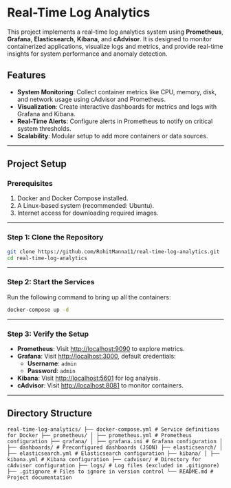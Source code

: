 # Real-Time Log Analytics

This project implements a real-time log analytics system using **Prometheus**, **Grafana**, **Elasticsearch**, **Kibana**, and **cAdvisor**. It is designed to monitor containerized applications, visualize logs and metrics, and provide real-time insights for system performance and anomaly detection.

## Features

- **System Monitoring**: Collect container metrics like CPU, memory, disk, and network usage using cAdvisor and Prometheus.
- **Visualization**: Create interactive dashboards for metrics and logs with Grafana and Kibana.
- **Real-Time Alerts**: Configure alerts in Prometheus to notify on critical system thresholds.
- **Scalability**: Modular setup to add more containers or data sources.

---

## Project Setup

### Prerequisites

1. Docker and Docker Compose installed.
2. A Linux-based system (recommended: Ubuntu).
3. Internet access for downloading required images.
---
### Step 1: Clone the Repository

```bash
git clone https://github.com/RohitManna11/real-time-log-analytics.git
cd real-time-log-analytics
```
---
### Step 2: Start the Services

Run the following command to bring up all the containers:

```bash
docker-compose up -d
```
---

### Step 3: Verify the Setup

- **Prometheus**: Visit [http://localhost:9090](http://localhost:9090) to explore metrics.
- **Grafana**: Visit [http://localhost:3000](http://localhost:3000), default credentials:
  - **Username**: `admin`
  - **Password**: `admin`
- **Kibana**: Visit [http://localhost:5601](http://localhost:5601) for log analysis.
- **cAdvisor**: Visit [http://localhost:8081](http://localhost:8081) to monitor containers.

---
## Directory Structure
```
real-time-log-analytics/ ├── docker-compose.yml # Service definitions for Docker ├── prometheus/ │ ├── prometheus.yml # Prometheus configuration ├── grafana/ │ ├── grafana.ini # Grafana configuration │ ├── dashboards/ # Preconfigured dashboards (JSON) ├── elasticsearch/ │ ├── elasticsearch.yml # Elasticsearch configuration ├── kibana/ │ ├── kibana.yml # Kibana configuration ├── cadvisor/ # Directory for cAdvisor configuration ├── logs/ # Log files (excluded in .gitignore) ├── .gitignore # Files to ignore in version control └── README.md # Project documentation
```
